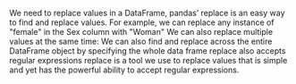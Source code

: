 We need to replace values in a DataFrame, pandas’ replace is an easy way to find and replace values. For example, we can replace any instance of "female" in the Sex column with "Woman" We can also replace multiple values at the same time:
We can also find and replace across the entire DataFrame object by specifying the whole data frame replace also accepts regular expressions replace is a tool we use to replace values that is simple and yet has the powerful ability to accept
regular expressions.
